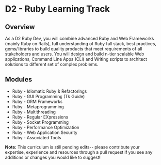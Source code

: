 # D2 - Ruby Learning Track

## Overview

As a D2 Ruby Dev, you will combine advanced Ruby and Web Frameworks (mainly Ruby on Rails), full understanding of Ruby full stack, best practices, gems/libraries to build quality products that meet requirements of all stakeholders and users. You will design and build n-tier scalable Web applications, Command Line Apps (CLI) and Writing scripts to architect solutions to different set of complex problems.

## Modules

* Ruby - Idiomatic Ruby & Refactorings
* Ruby - GUI Programming (Tk Guide)
* Ruby - ORM Frameworks
* Ruby - Metaprogramming
* Ruby - Multithreading
* Ruby - Regular EXpressions
* Ruby - Socket Programming
* Ruby - Performance Optimization
* Ruby - Web Application Security 
* Ruby - Associated Tools

**Note:** This curriculum is still pending edits-- please contribute your expertise, experience and resources through a pull request if you see any additions or changes you would like to suggest!
